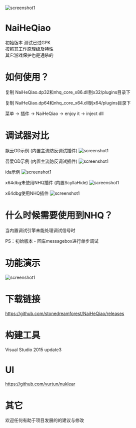 
![screenshot1](https://cloud.githubusercontent.com/assets/16742566/23832955/ae04ea26-0779-11e7-8f36-29fba74fe58a.png)














# NaiHeQiao
初始版本 
测试已过GPK  
按照其工作原理级及特性   
其它游戏保护也是通杀的



# 如何使用？
复制 NaiHeQiao.dp32和nhq_core_x86.dll到x32/plugins目录下

复制 NaiHeQiao.dp64和nhq_core_x64.dll到x64/plugins目录下

菜单 -> 插件 -> NaiHeQiao -> enjoy it -> inject dll





# 调试器对比
飘云OD示例 (内置主流防反调试插件)
![screenshot1](https://github.com/stonedreamforest/NaiHeQiao/blob/master/py_od.gif)

吾爱OD示例 (内置主流防反调试插件)
![screenshot1](https://github.com/stonedreamforest/NaiHeQiao/blob/master/wa_od.gif)

ida示例 
![screenshot1](https://github.com/stonedreamforest/misc/blob/master/ida.gif)

x64dbg未使用NHQ插件 (内置ScyllaHide)
![screenshot1](https://github.com/stonedreamforest/NaiHeQiao/blob/master/x64dbg_sy.gif)

x64dbg使用NHQ插件
![screenshot1](https://github.com/stonedreamforest/NaiHeQiao/blob/master/x64dbg_nhq.gif)










# 什么时候需要使用到NHQ？
当内置调试引擎未能处理调试信号时

PS：初始版本 - 回车messagebox进行单步调试  

# 功能演示
![screenshot1](https://github.com/stonedreamforest/misc/blob/master/bhq_step_over.gif)

# 下载链接
https://github.com/stonedreamforest/NaiHeQiao/releases


# 构建工具
Visual Studio 2015 update3


# UI
https://github.com/vurtun/nuklear












# 其它
欢迎任何有助于项目发展的的建议与修改 










